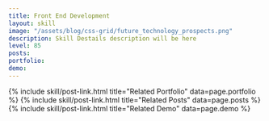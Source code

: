 ```yaml
---
title: Front End Development
layout: skill
image: "/assets/blog/css-grid/future_technology_prospects.png"
description: Skill Destails description will be here
level: 85
posts: 
portfolio: 
demo: 
---
```


<div class="mt-5">
    {% include skill/post-link.html title="Related Portfolio" data=page.portfolio %}
    {% include skill/post-link.html title="Related Posts" data=page.posts %}
    {% include skill/post-link.html title="Related Demo" data=page.demo %}
</div>